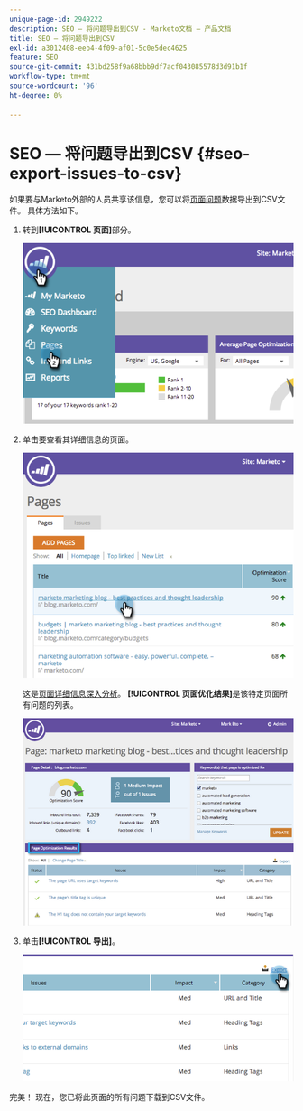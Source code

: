 ```yaml
---
unique-page-id: 2949222
description: SEO — 将问题导出到CSV - Marketo文档 — 产品文档
title: SEO — 将问题导出到CSV
exl-id: a3012408-eeb4-4f09-af01-5c0e5dec4625
feature: SEO
source-git-commit: 431bd258f9a68bbb9df7acf043085578d3d91b1f
workflow-type: tm+mt
source-wordcount: '96'
ht-degree: 0%

---
```


# SEO — 将问题导出到CSV {#seo-export-issues-to-csv}

如果要与Marketo外部的人员共享该信息，您可以将[页面问题](/help/marketo/product-docs/additional-apps/seo/pages/seo-understanding-pages.md)数据导出到CSV文件。 具体方法如下。

1. 转到&#x200B;**[!UICONTROL 页面]**&#x200B;部分。

   ![](assets/image2014-9-18-13-3a16-3a5.png)

1. 单击要查看其详细信息的页面。

   ![](assets/image2014-9-18-13-3a16-3a8.png)

   这是[页面详细信息深入分析](/help/marketo/product-docs/additional-apps/seo/pages/seo-using-the-page-detail-drill-down.md)。 **[!UICONTROL 页面优化结果]**&#x200B;是该特定页面所有问题的列表。

   ![](assets/image2014-9-18-13-3a16-3a12.png)

1. 单击&#x200B;**[!UICONTROL 导出]**。

   ![](assets/image2014-9-18-13-3a16-3a39.png)

完美！ 现在，您已将此页面的所有问题下载到CSV文件。
